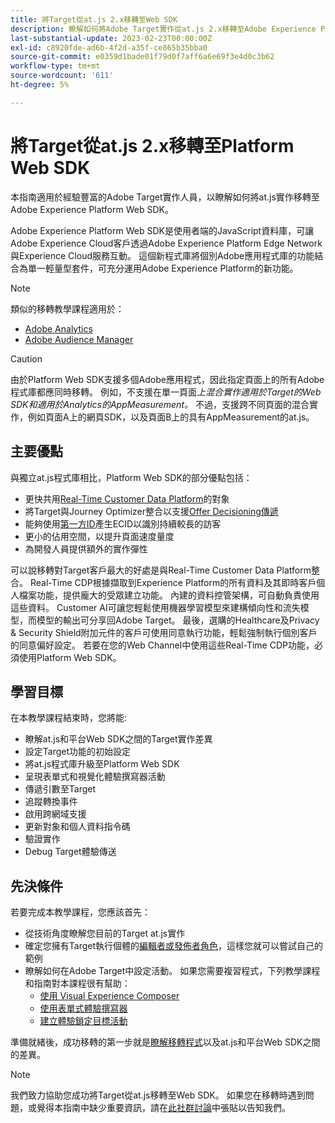 ```yaml
---
title: 將Target從at.js 2.x移轉至Web SDK
description: 瞭解如何將Adobe Target實作從at.js 2.x移轉至Adobe Experience Platform Web SDK。 主題包括載入JavaScript程式庫、傳送引數、轉譯活動以及其他值得注意的圖說文字。
last-substantial-update: 2023-02-23T00:00:00Z
exl-id: c8920fde-ad6b-4f2d-a35f-ce865b35bba0
source-git-commit: e0359d1bade01f79d0f7aff6a6e69f3e4d0c3b62
workflow-type: tm+mt
source-wordcount: '611'
ht-degree: 5%

---
```


# 將Target從at.js 2.x移轉至Platform Web SDK

本指南適用於經驗豐富的Adobe Target實作人員，以瞭解如何將at.js實作移轉至Adobe Experience Platform Web SDK。

Adobe Experience Platform Web SDK是使用者端的JavaScript資料庫，可讓Adobe Experience Cloud客戶透過Adobe Experience Platform Edge Network與Experience Cloud服務互動。 這個新程式庫將個別Adobe應用程式庫的功能結合為單一輕量型套件，可充分運用Adobe Experience Platform的新功能。


>[!NOTE]
>
>類似的移轉教學課程適用於：
>
> * [Adobe Analytics](../tutorial-migrate-analytics-websdk/migration-to-websdk-overview.md)
> * [Adobe Audience Manager](https://experienceleague.adobe.com/zh-hant/docs/audience-manager/user-guide/migrate-to-web-sdk/appmeasurement-to-web-sdk)

>[!CAUTION]
>
> 由於Platform Web SDK支援多個Adobe應用程式，因此指定頁面上的所有Adobe程式庫都應同時移轉。 例如，不支援在單一頁面&#x200B;_上混合實作適用於Target的Web SDK和適用於Analytics的AppMeasurement。_ 不過，支援跨不同頁面的混合實作，例如頁面A上的網頁SDK，以及頁面B上的具有AppMeasurement的at.js。



## 主要優點

與獨立at.js程式庫相比，Platform Web SDK的部分優點包括：

* 更快共用[Real-Time Customer Data Platform](https://experienceleague.adobe.com/zh-hant/docs/platform-learn/tutorials/destinations/target/next-hit-personalization)的對象
* 將Target與Journey Optimizer整合以支援[Offer Decisioning傳遞](https://experienceleague.adobe.com/zh-hant/docs/target/using/integrate/ajo/offer-decision)
* 能夠使用[第一方ID](https://experienceleague.adobe.com/zh-hant/docs/platform-learn/data-collection/edge-network/generate-first-party-device-ids)產生ECID以識別持續較長的訪客
* 更小的佔用空間，以提升頁面速度量度
* 為開發人員提供額外的實作彈性

可以說移轉對Target客戶最大的好處是與Real-Time Customer Data Platform整合。 Real-Time CDP根據擷取到Experience Platform的所有資料及其即時客戶個人檔案功能，提供龐大的受眾建立功能。 內建的資料控管架構，可自動負責使用這些資料。 Customer AI可讓您輕鬆使用機器學習模型來建構傾向性和流失模型，而模型的輸出可分享回Adobe Target。 最後，選購的Healthcare及Privacy &amp; Security Shield附加元件的客戶可使用同意執行功能，輕鬆強制執行個別客戶的同意偏好設定。 若要在您的Web Channel中使用這些Real-Time CDP功能，必須使用Platform Web SDK。

## 學習目標

在本教學課程結束時，您將能:

* 瞭解at.js和平台Web SDK之間的Target實作差異
* 設定Target功能的初始設定
* 將at.js程式庫升級至Platform Web SDK
* 呈現表單式和視覺化體驗撰寫器活動
* 傳遞引數至Target
* 追蹤轉換事件
* 啟用跨網域支援
* 更新對象和個人資料指令碼
* 驗證實作
* Debug Target體驗傳送


## 先決條件

若要完成本教學課程，您應該首先：

* 從技術角度瞭解您目前的Target at.js實作
* 確定您擁有Target執行個體的[編輯者或發佈者角色](https://experienceleague.adobe.com/docs/target/using/administer/manage-users/enterprise/properties-overview.html?lang=zh-Hant#section_8C425E43E5DD4111BBFC734A2B7ABC80)，這樣您就可以嘗試自己的範例
* 瞭解如何在Adobe Target中設定活動。 如果您需要複習程式，下列教學課程和指南對本課程很有幫助：
   * [使用 Visual Experience Composer](https://experienceleague.adobe.com/docs/target-learn/tutorials/experiences/use-the-visual-experience-composer.html?lang=zh-Hant)
   * [使用表單式體驗撰寫器](https://experienceleague.adobe.com/docs/target-learn/tutorials/experiences/use-the-form-based-experience-composer.html?lang=zh-Hant)
   * [建立體驗鎖定目標活動](https://experienceleague.adobe.com/docs/target-learn/tutorials/activities/create-experience-targeting-activities.html?lang=zh-Hant)

準備就緒後，成功移轉的第一步就是[瞭解移轉程式](migration-overview.md)以及at.js和平台Web SDK之間的差異。

>[!NOTE]
>
>我們致力協助您成功將Target從at.js移轉至Web SDK。 如果您在移轉時遇到問題，或覺得本指南中缺少重要資訊，請在[此社群討論](https://experienceleaguecommunities.adobe.com/t5/adobe-experience-platform-data/tutorial-discussion-migrate-target-from-at-js-to-web-sdk/m-p/575587#M463)中張貼以告知我們。
